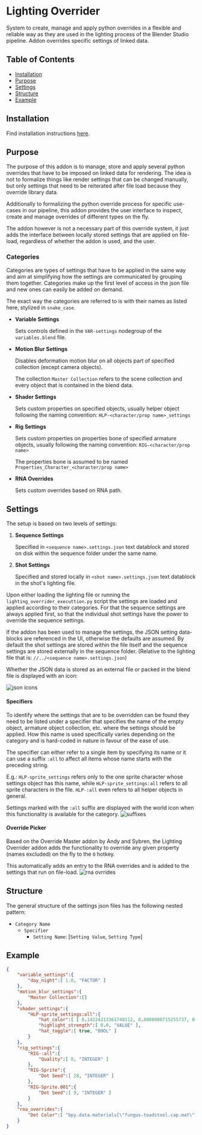 # Lighting Overrider

System to create, manage and apply python overrides in a flexible and reliable way as they are used in the lighting process of the Blender Studio pipeline. Addon overrides specific settings of linked data.

## Table of Contents
- [Installation](#installation)
- [Purpose](#purpose)
- [Settings](#settings)
- [Structure](#structure)
- [Example](#example)

## Installation
Find installation instructions [here](https://studio.blender.org/pipeline/addons/overview).

## Purpose

The purpose of this addon is to manage, store and apply several python overrides that have to be imposed on linked data for rendering. The idea is not to formalize things like render settings that can be changed manually, but only settings that need to be reiterated after file load because they override library data.

Additionally to formalizing the python override process for specific use-cases in our pipeline, this addon provides the user interface to inspect, create and manage overrides of different types on the fly.

The addon however is not a necessary part of this override system, it just adds the interface between locally stored settings that are applied on file-load, regardless of whether the addon is used, and the user.

### Categories

Categories are types of settings that have to be applied in the same way and aim at simplifying how the settings are communicated by grouping them together. Categories make up the first level of access in the json file and new ones can easily be added on demand.

The exact way the categories are referred to is with their names as listed here, stylized in `snake_case`.

- **Variable Settings**
    
    Sets controls defined in the `VAR-settings` nodegroup of the `variables.blend` file.
    
- **Motion Blur Settings**
    
    Disables deformation motion blur on all objects part of specified collection (except camera objects).
    
    The collection `Master Collection` refers to the scene collection and every object that is contained in the blend data.
    
- **Shader Settings**
    
    Sets custom properties on specified objects, usually helper object following the naming convention: `HLP-<character/prop name>_settings`
    
- **Rig Settings**
    
    Sets custom properties on properties bone of specified armature objects, usually  following the naming convention: `RIG-<character/prop name>`
    
    The properties bone is assumed to be named `Properties_Character_<character/prop name>`
    
- **RNA Overrides**
    
    Sets custom overrides based on RNA path.

## Settings

The setup is based on two levels of settings:

1. **Sequence Settings**
    
    Specified in `<sequence name>.settings.json` text datablock and stored on disk within the sequence folder under the same name.
    
2. **Shot Settings**
    
    Specified and stored locally in `<shot name>.settings.json` text datablock in the shot's lighting file.
    

Upon either loading the lighting file or running the `lighting_overrider_executtion.py` script the settings are loaded and applied according to their categories. For that the sequence settings are always applied first, so that the individual shot settings have the power to override the sequence settings.

If the addon has been used to manage the settings, the JSON setting data-blocks are referenced in the UI, otherwise the defaults are assumed. By default the shot settings are stored within the file itself and the sequence settings are stored externally in the sequence folder. (Relative to the lighting file that is: `//../<sequence name>.settings.json`)

Whether the JSON data is stored as an external file or packed in the blend file is displayed with an icon:

![json icons](/media/addons/lighting_overrider/json_icon_example.png)

#### Specifiers

To identify where the settings that are to be overridden can be found they need to be listed under a specifier that specifies the name of the empty object, armature object collection, etc. where the settings should be applied. How this name is used specifically varies depending on the category and is hard-coded in nature in favour of the ease of use.

The specifier can either refer to a single item by specifying its name or it can use a suffix `:all` to affect all items whose name starts with the preceding string.

E.g.: `HLP-sprite_settings` refers only to the one sprite character whose settings object has this name, while `HLP-sprite_settings:all` refers to all sprite characters in the file. `HLP-:all` even refers to all helper objects in general.

Settings marked with the `:all` suffix are displayed with the world icon when this functionality is available for the category.
![suffixes](/media/addons/lighting_overrider/lighting_override_suffixes.png)

#### Override Picker

Based on the Override Master addon by Andy and Sybren, the Lighting Overrider addon adds the functionality to override any given property (names excluded) on the fly to the `O` hotkey.

This automatically adds an entry to the RNA overrides and is added to the settings that run on file-load.
![rna ovrrides](/media/addons/lighting_overrider/rna_override.png)


## Structure

The general structure of the settings json files has the following nested pattern:

- `Category Name`
    - `Specifier`
        - `Setting Name`: [`Setting Value`, `Setting Type`]

## Example

```json
{
    "variable_settings":{
        "day_night":[ 1.0, "FACTOR" ]
    },
    "motion_blur_settings":{
        "Master Collection":[]
    },
    "shader_settings":{
        "HLP-sprite_settings:all":{
            "hat_color":[ [ 0.14224213361740112, 0.8000000715255737, 0.08591208606958389, 1.0 ], "COLOR" ],
            "highlight_strength":[ 0.0, "VALUE" ],
            "hat_toggle":[ true, "BOOL" ]
        }
    },
    "rig_settings":{
        "RIG-:all":{
            "Quality":[ 0, "INTEGER" ]
        },
        "RIG-Sprite":{
            "Dot Seed":[ 28, "INTEGER" ]
        },
        "RIG-Sprite.001":{
            "Dot Seed":[ 9, "INTEGER" ]
        }
    },
    "rna_overrides":{
        "Dot Color":[ "bpy.data.materials[\"fungus-toadstool.cap.mat\"].node_tree.nodes[\"Mix.003\"].inputs[2].default_value", [ 1.0, 0.02594516985118389, 0.11171756684780121, 1.0 ], "COLOR" ]
    }
}
```


